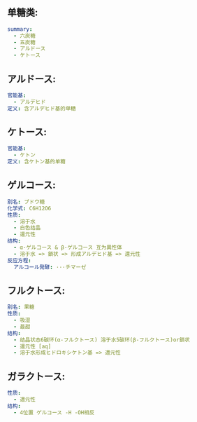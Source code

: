 ## 单糖类:

```yaml
summary:
  - 六炭糖
  - 五炭糖
  - アルドース
  - ケトース

```

## アルドース:

```yaml
官能基:
  - アルデヒド
定义: 含アルデヒド基的单糖

```

## ケトース:

```yaml
官能基:
  - ケトン
定义: 含ケトン基的单糖

```

## ゲルコース:

```yaml
别名: ブドウ糖
化学式: C6H12O6
性质:
  - 溶于水
  - 白色结晶
  - 還元性
结构:
  - α-ゲルコース & β-ゲルコース 互为異性体
  - 溶于水 => 鎖状 => 形成アルデヒド基 => 還元性
反应方程:
  アルコール発酵: ···チマーゼ

```

## フルクトース:

```yaml
别名: 果糖
性质:
  - 吸湿
  - 最甜
结构:
  - 结晶状态6碳环(α-フルクトース) 溶于水5碳环(β-フルクトース)or鎖状
  - 還元性 [aq]
  - 溶于水形成ヒドロキシケトン基 => 還元性

```

## ガラクトース:

```yaml
性质:
  - 還元性
结构:
  - 4位置 ゲルコース -H -OH相反
```